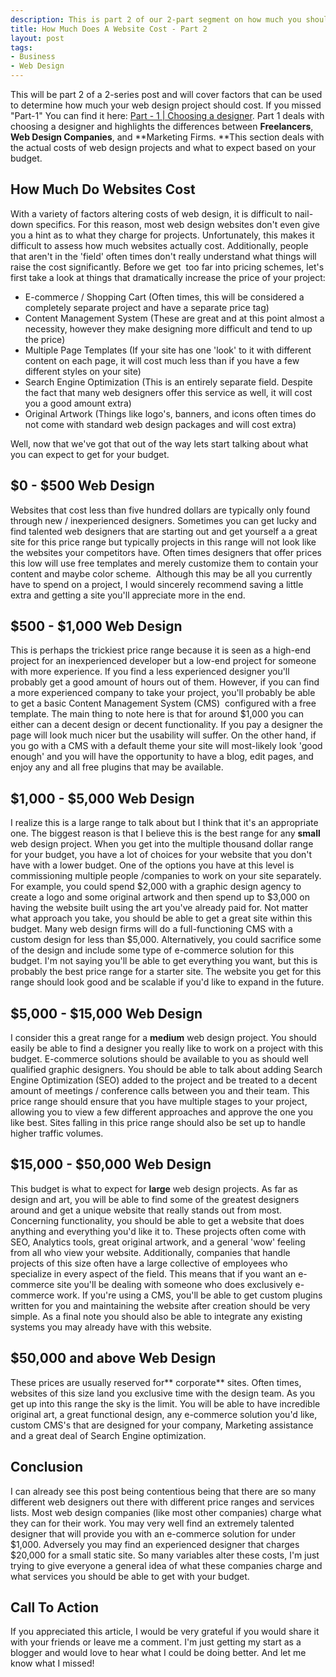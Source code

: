 ```yaml
--- 
description: This is part 2 of our 2-part segment on how much you should expect to pay for a website.
title: How Much Does A Website Cost - Part 2
layout: post
tags: 
- Business
- Web Design
---
```

This will be part 2 of a 2-series post and will cover factors that can be used to determine how much your web design project should cost. If you missed "Part-1" You can find it here: <a href="http://www.insitedesignlab.com/how-much-does-a-website-cost-part-1/">Part - 1 | Choosing a designer</a>. Part 1 deals with choosing a designer and highlights the differences between **Freelancers**, **Web Design Companies**, and **Marketing Firms. **This section deals with the actual costs of web design projects and what to expect based on your budget.
## How Much Do Websites Cost
With a variety of factors altering costs of web design, it is difficult to nail-down specifics. For this reason, most web design websites don't even give you a hint as to what they charge for projects. Unfortunately, this makes it difficult to assess how much websites actually cost. Additionally, people that aren't in the 'field' often times don't really understand what things will raise the cost significantly. Before we get  too far into pricing schemes, let's first take a look at things that dramatically increase the price of your project:

+ E-commerce / Shopping Cart (Often times, this will be considered a completely separate project and have a separate price tag)
+ Content Management System (These are great and at this point almost a necessity, however they make designing more difficult and tend to up the price)
+ Multiple Page Templates (If your site has one 'look' to it with different content on each page, it will cost much less than if you have a few different styles on your site)
+ Search Engine Optimization (This is an entirely separate field. Despite the fact that many web designers offer this service as well, it will cost you a good amount extra)
+ Original Artwork (Things like logo's, banners, and icons often times do not come with standard web design packages and will cost extra)

Well, now that we've got that out of the way lets start talking about what you can expect to get for your budget.
## $0 - $500 Web Design
Websites that cost less than five hundred dollars are typically only found through new / inexperienced designers. Sometimes you can get lucky and find talented web designers that are starting out and get yourself a a great site for this price range but typically projects in this range will not look like the websites your competitors have. Often times designers that offer prices this low will use free templates and merely customize them to contain your content and maybe color scheme.  Although this may be all you currently have to spend on a project, I would sincerely recommend saving a little extra and getting a site you'll appreciate more in the end.
## $500 - $1,000 Web Design
This is perhaps the trickiest price range because it is seen as a high-end project for an inexperienced developer but a low-end project for someone with more experience. If you find a less experienced designer you'll probably get a good amount of hours out of them. However, if you can find a more experienced company to take your project, you'll probably be able to get a basic Content Management System (CMS)  configured with a free template. The main thing to note here is that for around $1,000 you can either can a decent design or decent functionality. If you pay a designer the page will look much nicer but the usability will suffer. On the other hand, if you go with a CMS with a default theme your site will most-likely look 'good enough' and you will have the opportunity to have a blog, edit pages, and enjoy any and all free plugins that may be available.
## $1,000 - $5,000 Web Design
I realize this is a large range to talk about but I think that it's an appropriate one. The biggest reason is that I believe this is the best range for any **small** web design project. When you get into the multiple thousand dollar range for your budget, you have a lot of choices for your website that you don't have with a lower budget. One of the options you have at this level is commissioning multiple people /companies to work on your site separately. For example, you could spend $2,000 with a graphic design agency to create a logo and some original artwork and then spend up to $3,000 on having the website built using the art you've already paid for. Not matter what approach you take, you should be able to get a great site within this budget. Many web design firms will do a full-functioning CMS with a custom design for less than $5,000. Alternatively, you could sacrifice some of the design and include some type of e-commerce solution for this budget. I'm not saying you'll be able to get everything you want, but this is probably the best price range for a starter site. The website you get for this range should look good and be scalable if you'd like to expand in the future.
## $5,000 - $15,000 Web Design
I consider this a great range for a **medium** web design project. You should easily be able to find a designer you really like to work on a project with this budget. E-commerce solutions should be available to you as should well qualified graphic designers. You should be able to talk about adding Search Engine Optimization (SEO) added to the project and be treated to a decent amount of meetings / conference calls between you and their team. This price range should ensure that you have multiple stages to your project, allowing you to view a few different approaches and approve the one you like best. Sites falling in this price range should also be set up to handle higher traffic volumes.
## $15,000 - $50,000 Web Design
This budget is what to expect for **large** web design projects. As far as design and art, you will be able to find some of the greatest designers around and get a unique website that really stands out from most. Concerning functionality, you should be able to get a website that does anything and everything you'd like it to. These projects often come with SEO, Analytics tools, great original artwork, and a general 'wow' feeling from all who view your website. Additionally, companies that handle projects of this size often have a large collective of employees who specialize in every aspect of the field. This means that if you want an e-commerce site you'll be dealing with someone who does exclusively e-commerce work. If you're using a CMS, you'll be able to get custom plugins written for you and maintaining the website after creation should be very simple. As a final note you should also be able to integrate any existing systems you may already have with this website.
## $50,000 and above Web Design
These prices are usually reserved for** corporate** sites. Often times, websites of this size land you exclusive time with the design team. As you get up into this range the sky is the limit. You will be able to have incredible original art, a great functional design, any e-commerce solution you'd like, custom CMS's that are designed for your company, Marketing assistance and a great deal of Search Engine optimization.
## Conclusion
I can already see this post being contentious being that there are so many different web designers out there with different price ranges and services lists. Most web design companies (like most other companies) charge what they can for their work. You may very well find an extremely talented designer that will provide you with an e-commerce solution for under $1,000. Adversely you may find an experienced designer that charges $20,000 for a small static site. So many variables alter these costs, I'm just trying to give everyone a general idea of what these companies charge and what services you should be able to get with your budget.

## Call To Action
If you appreciated this article, I would be very grateful if you would share it with your friends or leave me a comment. I'm just getting my start as a blogger and would love to hear what I could be doing better. And let me know what I missed!
<div id="_mcePaste" class="mcePaste" style="position: absolute; left: -10000px; top: 0px; width: 1px; height: 1px; overflow: hidden;">http://www.insitedesignlab.com/how-much-does-a-website-cost-part-1/T</div>
